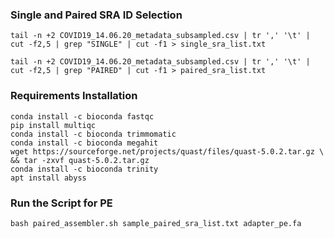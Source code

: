 ### Single and Paired SRA ID Selection

```
tail -n +2 COVID19_14.06.20_metadata_subsampled.csv | tr ',' '\t' | cut -f2,5 | grep "SINGLE" | cut -f1 > single_sra_list.txt 

tail -n +2 COVID19_14.06.20_metadata_subsampled.csv | tr ',' '\t' | cut -f2,5 | grep "PAIRED" | cut -f1 > paired_sra_list.txt  
```

### Requirements Installation

```
conda install -c bioconda fastqc
pip install multiqc
conda install -c bioconda trimmomatic
conda install -c bioconda megahit
wget https://sourceforge.net/projects/quast/files/quast-5.0.2.tar.gz \
&& tar -zxvf quast-5.0.2.tar.gz
conda install -c bioconda trinity
apt install abyss
```

### Run the Script for PE

```
bash paired_assembler.sh sample_paired_sra_list.txt adapter_pe.fa
```